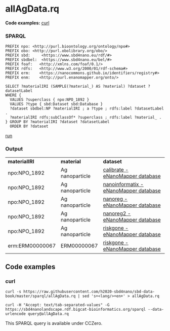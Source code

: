 # allAgData.rq

**Code examples:** [curl](#curl)

### SPARQL

```sparql
PREFIX npo: <http://purl.bioontology.org/ontology/npo#>
PREFIX obo: <http://purl.obolibrary.org/obo/>
PREFIX sbd:     <https://www.sbd4nano.eu/rdf/#>
PREFIX sbdbel:  <https://www.sbd4nano.eu/bel/#>
PREFIX foaf:   <http://xmlns.com/foaf/0.1/> 
PREFIX rdfs:   <http://www.w3.org/2000/01/rdf-schema#> 
PREFIX erm:    <https://nanocommons.github.io/identifiers/registry#>
PREFIX enm:    <http://purl.enanomapper.org/onto/>

SELECT ?materialIRI (SAMPLE(?material_) AS ?material) ?dataset ?datasetLabel
WHERE {
  VALUES ?superclass { npo:NPO_1892 }
  VALUES ?type { sbd:Dataset sbd:Database }
  ?dataset sbdbel:NP ?materialIRI ; a ?type ; rdfs:label ?datasetLabel .
  ?materialIRI rdfs:subClassOf* ?superclass ; rdfs:label ?material_ .
} GROUP BY ?materialIRI ?dataset ?datasetLabel
  ORDER BY ?dataset
```

[run](https://sbd4nanolandscape.rdf.bigcat-bioinformatics.org/?q=PREFIX%20npo%3A%20%3Chttp%3A%2F%2Fpurl.bioontology.org%2Fontology%2Fnpo%23%3E%0APREFIX%20obo%3A%20%3Chttp%3A%2F%2Fpurl.obolibrary.org%2Fobo%2F%3E%0APREFIX%20sbd%3A%20%20%20%20%20%3Chttps%3A%2F%2Fwww.sbd4nano.eu%2Frdf%2F%23%3E%0APREFIX%20sbdbel%3A%20%20%3Chttps%3A%2F%2Fwww.sbd4nano.eu%2Fbel%2F%23%3E%0APREFIX%20foaf%3A%20%20%20%3Chttp%3A%2F%2Fxmlns.com%2Ffoaf%2F0.1%2F%3E%20%0APREFIX%20rdfs%3A%20%20%20%3Chttp%3A%2F%2Fwww.w3.org%2F2000%2F01%2Frdf-schema%23%3E%20%0APREFIX%20erm%3A%20%20%20%20%3Chttps%3A%2F%2Fnanocommons.github.io%2Fidentifiers%2Fregistry%23%3E%0APREFIX%20enm%3A%20%20%20%20%3Chttp%3A%2F%2Fpurl.enanomapper.org%2Fonto%2F%3E%0A%0ASELECT%20%3FmaterialIRI%20%28SAMPLE%28%3Fmaterial_%29%20AS%20%3Fmaterial%29%20%3Fdataset%20%3FdatasetLabel%0AWHERE%20%7B%0A%20%20VALUES%20%3Fsuperclass%20%7B%20npo%3ANPO_1892%20%7D%0A%20%20VALUES%20%3Ftype%20%7B%20sbd%3ADataset%20sbd%3ADatabase%20%7D%0A%20%20%3Fdataset%20sbdbel%3ANP%20%3FmaterialIRI%20%3B%20a%20%3Ftype%20%3B%20rdfs%3Alabel%20%3FdatasetLabel%20.%0A%20%20%3FmaterialIRI%20rdfs%3AsubClassOf*%20%3Fsuperclass%20%3B%20rdfs%3Alabel%20%3Fmaterial_%20.%0A%7D%20GROUP%20BY%20%3FmaterialIRI%20%3Fdataset%20%3FdatasetLabel%0A%20%20ORDER%20BY%20%3Fdataset%0A)


### Output

<table>
  <tr>
    <td><b>materialIRI</b></td>
    <td><b>material</b></td>
    <td><b>dataset</b></td>
  </tr>
  <tr>
    <td>npo:NPO_1892</td>
    <td>Ag nanoparticle</td>
    <td><a href="https://enanomapper.adma.ai/about/calibrate">calibrate - eNanoMapper database</a></td>
  </tr>
  <tr>
    <td>npo:NPO_1892</td>
    <td>Ag nanoparticle</td>
    <td><a href="https://enanomapper.adma.ai/about/nanoinformatix">nanoinformatix - eNanoMapper database</a></td>
  </tr>
  <tr>
    <td>npo:NPO_1892</td>
    <td>Ag nanoparticle</td>
    <td><a href="https://enanomapper.adma.ai/about/nanoreg">nanoreg - eNanoMapper database</a></td>
  </tr>
  <tr>
    <td>npo:NPO_1892</td>
    <td>Ag nanoparticle</td>
    <td><a href="https://enanomapper.adma.ai/about/nanoreg2">nanoreg2 - eNanoMapper database</a></td>
  </tr>
  <tr>
    <td>npo:NPO_1892</td>
    <td>Ag nanoparticle</td>
    <td><a href="https://enanomapper.adma.ai/about/riskgone">riskgone - eNanoMapper database</a></td>
  </tr>
  <tr>
    <td>erm:ERM00000067</td>
    <td>ERM00000067</td>
    <td><a href="https://enanomapper.adma.ai/about/riskgone">riskgone - eNanoMapper database</a></td>
  </tr>
</table>

## Code examples

### curl

```shell
curl -s https://raw.githubusercontent.com/h2020-sbd4nano/sbd-data-book/master/sparql/allAgData.rq | sed 's+<lang/>+en+' > allAgData.rq

curl -H "Accept: text/tab-separated-values" -G https://sbd4nanolandscape.rdf.bigcat-bioinformatics.org/sparql --data-urlencode query@allAgData.rq
```

This SPARQL query is available under CCZero.
